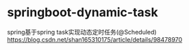 # springboot-dynamic-task
spring基于spring task实现动态定时任务(@Scheduled) https://blog.csdn.net/shan165310175/article/details/98478970
